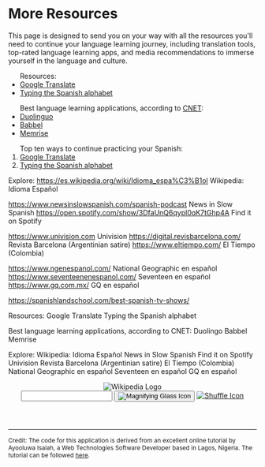 <h1>More Resources</h1>


<p>This page is designed to send you on your way with all the resources you'll need to continue your language learning journey, including translation tools, top-rated language learning apps, and media recommendations to immerse yourself in the language and culture.</p>

<ul>
  Resources:
  <li><a href="https://translate.google.com/">Google Translate</a></li>
  <li><a href="https://studyspanish.com/typing-spanish-accents">Typing the Spanish alphabet</a></li>
</ul>

<ul>
  Best language learning applications, according to <a href="https://www.cnet.com/news/best-language-learning-apps-become fluent/">CNET</a>: 
  <li><a href="https://www.duolingo.com/">Duolinguo</a></li>
  <li><a href="https://www.babbel.com/">Babbel</a></li>
  <li><a href="https://www.memrise.com/">Memrise</a></li>
</ul>

<ol>
  Top ten ways to continue practicing your Spanish:
  <li><a href="https://translate.google.com/">Google Translate</a></li>
  <li><a href="https://studyspanish.com/typing-spanish-accents">Typing the Spanish alphabet</a></li>
</ol>
  

  
Explore:
https://es.wikipedia.org/wiki/Idioma_espa%C3%B1ol
Wikipedia: Idioma Español

https://www.newsinslowspanish.com/spanish-podcast
News in Slow Spanish
https://open.spotify.com/show/3DfaUnQ6qypI0qK7tGhp4A
Find it on Spotify

https://www.univision.com
Univision
https://digital.revisbarcelona.com/
Revista Barcelona (Argentinian satire)
https://www.eltiempo.com/
El Tiempo (Colombia)

https://www.ngenespanol.com/
National Geographic en español
https://www.seventeenenespanol.com/
Seventeen en español
https://www.gq.com.mx/
GQ en español


https://spanishlandschool.com/best-spanish-tv-shows/


Resources:
Google Translate
Typing the Spanish alphabet

Best language learning applications, according to CNET:
Duolingo
Babbel
Memrise

Explore:
Wikipedia: Idioma Español
News in Slow Spanish
Find it on Spotify
Univision
Revista Barcelona (Argentinian satire)
El Tiempo (Colombia)
National Geographic en español
Seventeen en español
GQ en español


</p>

<header class="searchForm-container">
<img src="https://image.ibb.co/e6vOFQ/wikipedia.png" alt="Wikipedia Logo">
<form class="searchForm">
        <input type="search" class="searchForm-input">
        <button type="submit" class="icon searchIcon">
          <img src="https://image.ibb.co/cpG8zk/search.png" alt="Magnifying Glass Icon">
        </button>
        <a href="" class="icon randomIcon">
          <img src="https://image.ibb.co/fR5OX5/random.png" alt="Shuffle Icon">
        </a>
      </form>
</header>
<section class="searchResults"></section>
  
<script>
  function handleSubmit(event) {
    // prevent page from reloading when form is submitted
  event.preventDefault();
  // get the value of the input field
  const input = document.querySelector('.searchForm-input').value;
  // remove whitespace from the input
  const searchQuery = input.trim();
  // call `fetchResults` and pass it the `searchQuery`
  fetchResults(searchQuery);
}

function fetchResults(searchQuery) {
	  const endpoint = `https://en.wikipedia.org/w/api.php?action=query&list=search&prop=info&inprop=url&utf8=&format=json&origin=*&srlimit=20&srsearch=${searchQuery}`;
  	fetch(endpoint)
  		.then(response => response.json())
  		.then(data => {
        const results = data.query.search;
  	  	displayResults(results);
		})
       .catch(() => document.querySelector('.searchForm-input').value = 'Please enter a search term.');
       //.catch(() => console.log('An error occured'));
}

function displayResults(results) {
  const searchResults = document.querySelector('.searchResults');
  searchResults.innerHTML = '';
  results.forEach(result => {
  const url = encodeURI(`https://en.wikipedia.org/wiki/${result.title}`);
  
  searchResults.insertAdjacentHTML('beforeend',
  
  `<div class="resultItem">
  <h3 class="resultItem-title">
  <a href="${url}" target="_blank" rel="noopener">${result.title}</a>
  </h3>
  <span class="resultItem-snippet">${result.snippet}</span><br>
  <a href="${url}" class="resultItem-link" target="_blank" rel="noopener">${url}</a>
  </div>`
  );
  
});

console.log(results);
}
const form = document.querySelector('.searchForm');
form.addEventListener('submit', handleSubmit);
</script>

<hr>
<div style="clear:both;"></div>
<div>
	<p style="font-size: 86%;">Credit: The code for this application is derived from an excellent online tutorial by Ayooluwa Isaiah, a Web Technologies Software Developer based in Lagos, Nigeria. The tutorial can be followed <a href="https://freshman.tech/wikipedia-javascript/">here</a>.</p></div>


